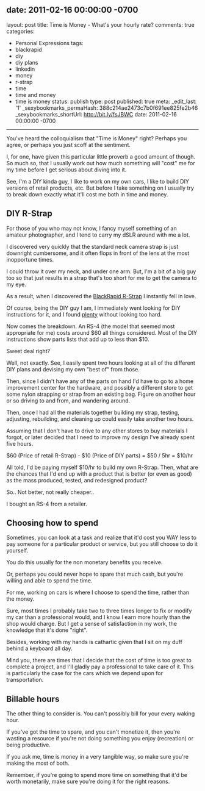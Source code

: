 date: 2011-02-16 00:00:00 -0700
---
layout: post
title: Time is Money - What's your hourly rate?
comments: true
categories:
- Personal Expressions
tags:
- blackrapid
- diy
- diy plans
- linkedin
- money
- r-strap
- time
- time and money
- time is money
status: publish
type: post
published: true
meta:
  _edit_last: '1'
  _sexybookmarks_permaHash: 388c214ae2473c7b0f691ee825fe2b46
  _sexybookmarks_shortUrl: http://bit.ly/fsJBWC
date: 2011-02-16 00:00:00 -0700
---
You've heard the colloquialism that "Time is Money" right?  Perhaps you agree, or perhaps you just scoff at the sentiment.

I, for one, have given this particular little proverb a good amount of though.  So much so, that I usually work out how much something will "cost" me for my time before I get serious about diving into it.
<!--more-->

See, I'm a DIY kinda guy, I like to work on my own cars, I like to build DIY versions of retail products, etc.  But before I take something on I usually try to break down exactly what it'll cost me both in time and money.

<h2>DIY R-Strap</h2>
For those of you who may not know, I fancy myself something of an amateur photographer, and I tend to carry my dSLR around with me a lot.

I discovered very quickly that the standard neck camera strap is just downright cumbersome, and it often flops in front of the lens at the most inopportune times.

I could throw it over my neck, and under one arm.  But, I'm a bit of a big guy too so that just results in a strap that's too short for me to get the camera to my eye.

As a result, when I discovered the <a href="http://www.blackrapid.com/product/camera-strap/rs-4/">BlackRapid R-Strap</a> I instantly fell in love.

Of course, being the DIY guy I am, I immediately went looking for DIY instructions for it, and I found <a href="http://www.google.com/search?sourceid=chrome&ie=UTF-8&q=diy+rstrap">plenty</a> without looking too hard.

Now comes the breakdown.  An RS-4 (the model that seemed most appropriate for me) costs around $60 all things considered.  Most of the DIY instructions show parts lists that add up to less than $10.

Sweet deal right?

Well, not exactly.  See, I easily spent two hours looking at all of the different DIY plans and devising my own "best of" from those.

Then, since I didn't have any of the parts on hand I'd have to go to a home improvement center for the hardware, and possibly a different store to get some nylon strapping or strap from an existing bag.  Figure on another hour or so driving to and from, and wandering around.

Then, once I had all the materials together building my strap, testing, adjusting, rebuilding, and cleaning up could easily take another two hours.

Assuming that I don't have to drive to any other stores to buy materials I forgot, or later decided that I need to improve my design I've already spent five hours.

$60 (Price of retail R-Strap) - $10 (Price of DIY parts) = $50 / 5hr = $10/hr

All told, I'd be paying myself $10/hr to build my own R-Strap.  Then, what are the chances that I'd end up with a product that is better (or even as good) as the mass produced, tested, and redesigned product?

So.. Not better, not really cheaper..

I bought an RS-4 from a retailer.

<h2>Choosing how to spend</h2>
Sometimes, you can look at a task and realize that it'd cost you WAY less to pay someone for a particular product or service, but you still choose to do it yourself.

You do this usually for the non monetary benefits you receive.

Or, perhaps you could never hope to spare that much cash, but you're willing and able to spend the time.

For me, working on cars is where I choose to spend the time, rather than the money.

Sure, most times I probably take two to three times longer to fix or modify my car than a professional would, and I know I earn more hourly than the shop would charge.  But I get a sense of satisfaction in my work, the knowledge that it's done "right".

Besides, working with my hands is cathartic given that I sit on my duff behind a keyboard all day.

Mind you, there are times that I decide that the cost of time is too great to complete a project, and I'll gladly pay a professional to take care of it.  This is particularly the case for the cars which we depend upon for transportation.

<h2>Billable hours</h2>
The other thing to consider is.  You can't possibly bill for your every waking hour.

If you've got the time to spare, and you can't monetize it, then you're wasting a resource if you're not doing something you enjoy (recreation) or being productive.

If you ask me, time is money in a very tangible way, so make sure you're making the most of both.

Remember, if you're going to spend more time on something that it'd be worth monetarily, make sure you're doing it for the right reasons.

